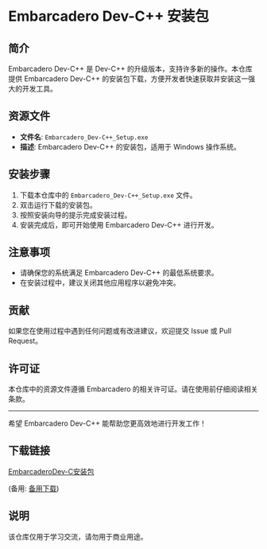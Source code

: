 # Embarcadero Dev-C++ 安装包

## 简介

Embarcadero Dev-C++ 是 Dev-C++ 的升级版本，支持许多新的操作。本仓库提供 Embarcadero Dev-C++ 的安装包下载，方便开发者快速获取并安装这一强大的开发工具。

## 资源文件

- **文件名**: `Embarcadero_Dev-C++_Setup.exe`
- **描述**: Embarcadero Dev-C++ 的安装包，适用于 Windows 操作系统。

## 安装步骤

1. 下载本仓库中的 `Embarcadero_Dev-C++_Setup.exe` 文件。
2. 双击运行下载的安装包。
3. 按照安装向导的提示完成安装过程。
4. 安装完成后，即可开始使用 Embarcadero Dev-C++ 进行开发。

## 注意事项

- 请确保您的系统满足 Embarcadero Dev-C++ 的最低系统要求。
- 在安装过程中，建议关闭其他应用程序以避免冲突。

## 贡献

如果您在使用过程中遇到任何问题或有改进建议，欢迎提交 Issue 或 Pull Request。

## 许可证

本仓库中的资源文件遵循 Embarcadero 的相关许可证。请在使用前仔细阅读相关条款。

---

希望 Embarcadero Dev-C++ 能帮助您更高效地进行开发工作！

## 下载链接
[EmbarcaderoDev-C安装包](https://pan.quark.cn/s/4f337bd8c63a) 

(备用: [备用下载](https://pan.baidu.com/s/1kx3ZezwiYc4DtzOGTAlmZQ?pwd=1223))

## 说明

该仓库仅用于学习交流，请勿用于商业用途。
